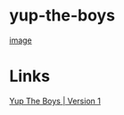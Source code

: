 # yup-the-boys
[image](https://user-images.githubusercontent.com/45837879/120960627-1f64c000-c711-11eb-82ff-eefc72b82791.png)
# Links

[ Yup The Boys | Version 1](https://tannercarter.github.io/yup-the-boys/)
